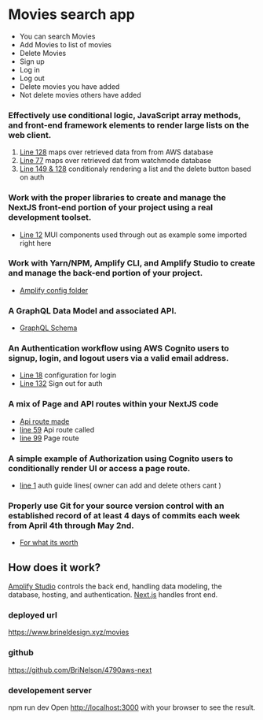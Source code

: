 # Movies search app
* You can search Movies
* Add Movies to list of movies
* Delete Movies 
* Sign up
* Log in 
* Log out
* Delete movies you have added
* Not delete movies others have added
  

### Effectively use conditional logic, JavaScript array methods, and front-end framework elements to render large lists on the web client.
1. [Line 128](https://github.com/BriNelson/4790aws-next/blob/main/src/pages/movies/index.js) maps over retrieved data from from AWS database
2. [Line 77](https://github.com/BriNelson/4790aws-next/blob/main/src/components/SearchDialogue.js) maps over retrieved dat from watchmode database
3. [Line 149 & 128](https://github.com/BriNelson/4790aws-next/blob/main/src/pages/movies/index.js) conditionaly rendering a list and the delete button based on auth

### Work with the proper libraries to create and manage the NextJS front-end portion of your project using a real development toolset.
- [Line 12](https://github.com/BriNelson/4790aws-next/blob/main/src/pages/movies/index.js)  MUI components used through out as example some imported right here

###  Work with Yarn/NPM, Amplify CLI, and Amplify Studio to create and manage the back-end portion of your project.
- [Amplify config folder](https://github.com/BriNelson/4790aws-next/tree/main/amplify)

### A GraphQL Data Model and associated API.
- [GraphQL Schema](https://github.com/BriNelson/4790aws-next/blob/main/amplify/backend/api/nextjscoursecode/schema.graphql)

### An Authentication workflow using AWS Cognito users to signup, login, and logout users via a valid email address.
- [Line 18](https://github.com/BriNelson/4790aws-next/blob/main/src/pages/_app.js) configuration for login
- [Line 132](https://github.com/BriNelson/4790aws-next/blob/main/src/components/ResponsiveAppBar.js) Sign out for auth

### A mix of Page and API routes within your NextJS code
- [Api route made](https://github.com/BriNelson/4790aws-next/blob/main/src/pages/api/movie.js)
- [line 59](https://github.com/BriNelson/4790aws-next/blob/main/src/pages/movies/index.js) Api route called 
- [line 99](https://github.com/BriNelson/4790aws-next/blob/main/src/components/ResponsiveAppBar.js) Page route

###  A simple example of Authorization using Cognito users to conditionally render UI or access a page route.
- [line 1](https://github.com/BriNelson/4790aws-next/blob/main/amplify/backend/api/nextjscoursecode/schema.graphql) auth guide lines( owner can add and delete others cant )

### Properly use Git for your source version control with an established record of at least 4 days of commits each week from April 4th through May 2nd.
- [For what its worth](https://github.com/BriNelson)


## How does it work?
[Amplify Studio](https://aws.amazon.com/amplify/studio/) controls the back end, handling data modeling, the database, hosting, and authentication.
[Next.js](https://nextjs.org/) handles front end.



### deployed url
https://www.brineldesign.xyz/movies

### github
https://github.com/BriNelson/4790aws-next


### developement server
npm run dev
Open [http://localhost:3000](http://localhost:3000) with your browser to see the result.


